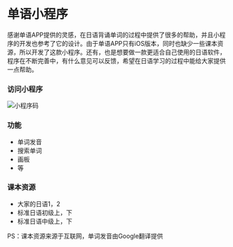 # 单语小程序
感谢单语APP提供的灵感，在日语背诵单词的过程中提供了很多的帮助，并且小程序的开发也参考了它的设计。由于单语APP只有iOS版本，同时也缺少一些课本资源，所以开发了这款小程序。还有，也是想要做一款更适合自己使用的日语软件，程序在不断完善中，有什么意见可以反馈，希望在日语学习的过程中能给大家提供一点帮助。

### 访问小程序
![小程序码](https://raw.githubusercontent.com/yyzych/tango-wechat/opensource/src/images/apps/WechatIMG45.jpeg)


### 功能
- 单词发音
- 搜索单词
- 画板
- 等

### 课本资源
- 大家的日语1，2
- 标准日语初级上，下
- 标准日语中级上，下

PS：课本资源来源于互联网，单词发音由Google翻译提供
